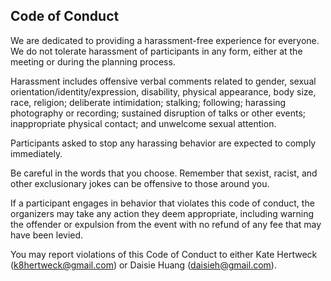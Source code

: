 ## Code of Conduct

We are dedicated to providing a harassment-free experience for everyone. We do 
not tolerate harassment of participants in any form, either at the meeting or 
during the planning process.

Harassment includes offensive verbal comments related to gender, sexual 
orientation/identity/expression, disability, physical appearance, body size, race, religion; 
deliberate intimidation; stalking; following; harassing photography or 
recording; sustained disruption of talks or other events; inappropriate physical
contact; and unwelcome sexual attention.

Participants asked to stop any harassing behavior are expected to comply immediately.

Be careful in the words that you choose. Remember that sexist, racist, and other 
exclusionary jokes can be offensive to those around you.

If a participant engages in behavior that violates this code of conduct, the 
organizers may take any action they deem appropriate, including warning the 
offender or expulsion from the event with no refund of any fee that may have 
been levied.

You may report violations of this Code of Conduct to either Kate Hertweck (k8hertweck@gmail.com) or Daisie Huang (daisieh@gmail.com).
